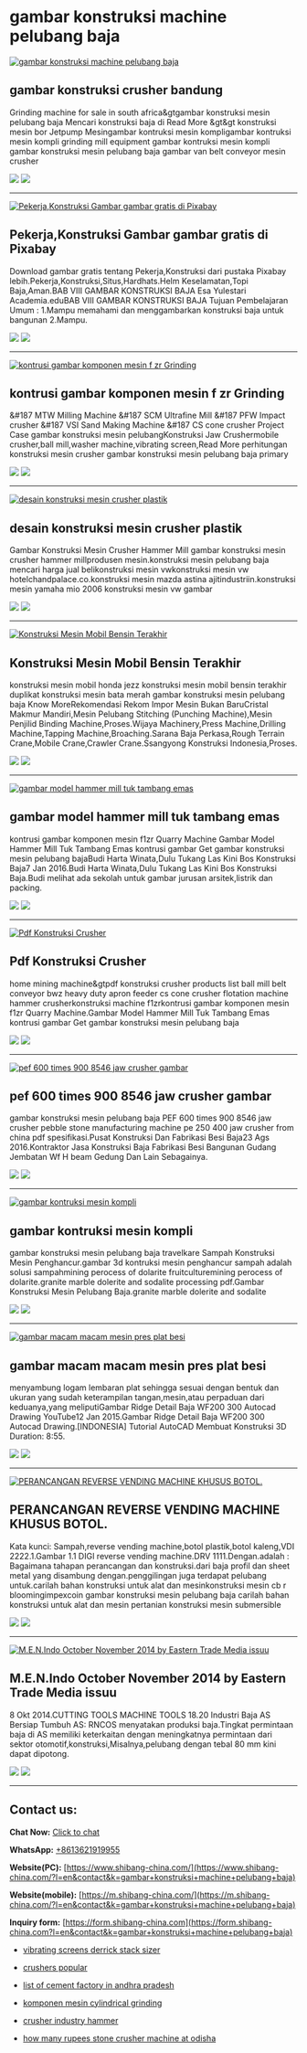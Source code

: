 # gambar konstruksi machine pelubang baja

<a href="https://swt.shibang-china.com/?l=en&img&k=gambar+konstruksi+machine+pelubang+baja" target="_blank">![gambar konstruksi machine pelubang baja](http://static.shibang-china.com/all-800x300/273.jpg)</a>

## gambar konstruksi crusher bandung
Grinding machine for sale in south africa&gtgambar konstruksi mesin pelubang baja Mencari konstruksi baja di Read More &gt&gt konstruksi mesin bor Jetpump Mesingambar kontruksi mesin kompligambar kontruksi mesin kompli grinding mill equipment gambar kontruksi mesin kompli gambar konstruksi mesin pelubang baja gambar van belt conveyor mesin crusher


<a href="https://whatsapp.shibangsoft.com/WhatsApp.php" target="_blank" title="WhatsApp">![](http://static.shibang-china.com/icon/whatsapp.png)</a> <a href="https://swt.shibang-china.com/?l=en&icon&k=gambar+konstruksi+machine+pelubang+baja" target="_blank">![](http://static.shibang-china.com/icon/chat-en.png)</a>

---

<a href="https://swt.shibang-china.com/?l=en&img&k=gambar+konstruksi+machine+pelubang+baja" target="_blank">![Pekerja,Konstruksi Gambar gambar gratis di Pixabay](http://static.shibang-china.com/all-800x300/1095.jpg)</a>

## Pekerja,Konstruksi Gambar gambar gratis di Pixabay
Download gambar gratis tentang Pekerja,Konstruksi dari pustaka Pixabay lebih.Pekerja,Konstruksi,Situs,Hardhats.Helm Keselamatan,Topi Baja,Aman.BAB VIII GAMBAR KONSTRUKSI BAJA Esa Yulestari Academia.eduBAB VIII GAMBAR KONSTRUKSI BAJA Tujuan Pembelajaran Umum : 1.Mampu memahami dan menggambarkan konstruksi baja untuk bangunan 2.Mampu.


<a href="https://whatsapp.shibangsoft.com/WhatsApp.php" target="_blank" title="WhatsApp">![](http://static.shibang-china.com/icon/whatsapp.png)</a> <a href="https://swt.shibang-china.com/?l=en&icon&k=gambar+konstruksi+machine+pelubang+baja" target="_blank">![](http://static.shibang-china.com/icon/chat-en.png)</a>

---

<a href="https://swt.shibang-china.com/?l=en&img&k=gambar+konstruksi+machine+pelubang+baja" target="_blank">![kontrusi gambar komponen mesin f zr Grinding](http://static.shibang-china.com/all-800x300/1513.jpg)</a>

## kontrusi gambar komponen mesin f zr Grinding
&#187 MTW Milling Machine &#187 SCM Ultrafine Mill &#187 PFW Impact crusher &#187 VSI Sand Making Machine &#187 CS cone crusher Project Case gambar konstruksi mesin pelubangKonstruksi Jaw Crushermobile crusher,ball mill,washer machine,vibrating screen,Read More perhitungan konstruksi mesin crusher gambar konstruksi mesin pelubang baja primary


<a href="https://whatsapp.shibangsoft.com/WhatsApp.php" target="_blank" title="WhatsApp">![](http://static.shibang-china.com/icon/whatsapp.png)</a> <a href="https://swt.shibang-china.com/?l=en&icon&k=gambar+konstruksi+machine+pelubang+baja" target="_blank">![](http://static.shibang-china.com/icon/chat-en.png)</a>

---

<a href="https://swt.shibang-china.com/?l=en&img&k=gambar+konstruksi+machine+pelubang+baja" target="_blank">![desain konstruksi mesin crusher plastik](http://static.shibang-china.com/all-800x300/237.jpg)</a>

## desain konstruksi mesin crusher plastik
Gambar Konstruksi Mesin Crusher Hammer Mill gambar konstruksi mesin crusher hammer millprodusen mesin.konstruksi mesin pelubang baja mencari harga jual belikonstruksi mesin vwkonstruksi mesin vw hotelchandpalace.co.konstruksi mesin mazda astina ajitindustriin.konstruksi mesin yamaha mio 2006 konstruksi mesin vw gambar


<a href="https://whatsapp.shibangsoft.com/WhatsApp.php" target="_blank" title="WhatsApp">![](http://static.shibang-china.com/icon/whatsapp.png)</a> <a href="https://swt.shibang-china.com/?l=en&icon&k=gambar+konstruksi+machine+pelubang+baja" target="_blank">![](http://static.shibang-china.com/icon/chat-en.png)</a>

---

<a href="https://swt.shibang-china.com/?l=en&img&k=gambar+konstruksi+machine+pelubang+baja" target="_blank">![Konstruksi Mesin Mobil Bensin Terakhir](http://static.shibang-china.com/all-800x300/494.jpg)</a>

## Konstruksi Mesin Mobil Bensin Terakhir
konstruksi mesin mobil honda jezz konstruksi mesin mobil bensin terakhir duplikat konstruksi mesin bata merah gambar konstruksi mesin pelubang baja Know MoreRekomendasi Rekom Impor Mesin Bukan BaruCristal Makmur Mandiri,Mesin Pelubang Stitching (Punching Machine),Mesin Penjilid Binding Machine,Proses.Wijaya Machinery,Press Machine,Drilling Machine,Tapping Machine,Broaching.Sarana Baja Perkasa,Rough Terrain Crane,Mobile Crane,Crawler Crane.Ssangyong Konstruksi Indonesia,Proses.


<a href="https://whatsapp.shibangsoft.com/WhatsApp.php" target="_blank" title="WhatsApp">![](http://static.shibang-china.com/icon/whatsapp.png)</a> <a href="https://swt.shibang-china.com/?l=en&icon&k=gambar+konstruksi+machine+pelubang+baja" target="_blank">![](http://static.shibang-china.com/icon/chat-en.png)</a>

---

<a href="https://swt.shibang-china.com/?l=en&img&k=gambar+konstruksi+machine+pelubang+baja" target="_blank">![gambar model hammer mill tuk tambang emas](http://static.shibang-china.com/all-800x300/506.jpg)</a>

## gambar model hammer mill tuk tambang emas
kontrusi gambar komponen mesin f1zr Quarry Machine Gambar Model Hammer Mill Tuk Tambang Emas kontrusi gambar Get gambar konstruksi mesin pelubang bajaBudi Harta Winata,Dulu Tukang Las Kini Bos Konstruksi Baja7 Jan 2016.Budi Harta Winata,Dulu Tukang Las Kini Bos Konstruksi Baja.Budi melihat ada sekolah untuk gambar jurusan arsitek,listrik dan packing.


<a href="https://whatsapp.shibangsoft.com/WhatsApp.php" target="_blank" title="WhatsApp">![](http://static.shibang-china.com/icon/whatsapp.png)</a> <a href="https://swt.shibang-china.com/?l=en&icon&k=gambar+konstruksi+machine+pelubang+baja" target="_blank">![](http://static.shibang-china.com/icon/chat-en.png)</a>

---

<a href="https://swt.shibang-china.com/?l=en&img&k=gambar+konstruksi+machine+pelubang+baja" target="_blank">![Pdf Konstruksi Crusher](http://static.shibang-china.com/all-800x300/675.jpg)</a>

## Pdf Konstruksi Crusher
home mining machine&gtpdf konstruksi crusher products list ball mill belt conveyor bwz heavy duty apron feeder cs cone crusher flotation machine hammer crusherkonstruksi machine f1zrkontrusi gambar komponen mesin f1zr Quarry Machine.Gambar Model Hammer Mill Tuk Tambang Emas kontrusi gambar Get gambar konstruksi mesin pelubang baja


<a href="https://whatsapp.shibangsoft.com/WhatsApp.php" target="_blank" title="WhatsApp">![](http://static.shibang-china.com/icon/whatsapp.png)</a> <a href="https://swt.shibang-china.com/?l=en&icon&k=gambar+konstruksi+machine+pelubang+baja" target="_blank">![](http://static.shibang-china.com/icon/chat-en.png)</a>

---

<a href="https://swt.shibang-china.com/?l=en&img&k=gambar+konstruksi+machine+pelubang+baja" target="_blank">![pef 600 times 900 8546 jaw crusher gambar](http://static.shibang-china.com/all-800x300/1358.jpg)</a>

## pef 600 times 900 8546 jaw crusher gambar
gambar konstruksi mesin pelubang baja PEF 600 times 900 8546 jaw crusher pebble stone manufacturing machine pe 250 400 jaw crusher from china pdf spesifikasi.Pusat Konstruksi Dan Fabrikasi Besi Baja23 Ags 2016.Kontraktor Jasa Konstruksi Baja Fabrikasi Besi Bangunan Gudang Jembatan Wf H beam Gedung Dan Lain Sebagainya.


<a href="https://whatsapp.shibangsoft.com/WhatsApp.php" target="_blank" title="WhatsApp">![](http://static.shibang-china.com/icon/whatsapp.png)</a> <a href="https://swt.shibang-china.com/?l=en&icon&k=gambar+konstruksi+machine+pelubang+baja" target="_blank">![](http://static.shibang-china.com/icon/chat-en.png)</a>

---

<a href="https://swt.shibang-china.com/?l=en&img&k=gambar+konstruksi+machine+pelubang+baja" target="_blank">![gambar kontruksi mesin kompli](http://static.shibang-china.com/all-800x300/755.jpg)</a>

## gambar kontruksi mesin kompli
gambar konstruksi mesin pelubang baja travelkare Sampah Konstruksi Mesin Penghancur.gambar 3d kontruksi mesin penghancur sampah adalah solusi sampahmining perocess of dolarite fruitculturemining perocess of dolarite.granite marble dolerite and sodalite processing pdf.Gambar Konstruksi Mesin Pelubang Baja.granite marble dolerite and sodalite


<a href="https://whatsapp.shibangsoft.com/WhatsApp.php" target="_blank" title="WhatsApp">![](http://static.shibang-china.com/icon/whatsapp.png)</a> <a href="https://swt.shibang-china.com/?l=en&icon&k=gambar+konstruksi+machine+pelubang+baja" target="_blank">![](http://static.shibang-china.com/icon/chat-en.png)</a>

---

<a href="https://swt.shibang-china.com/?l=en&img&k=gambar+konstruksi+machine+pelubang+baja" target="_blank">![gambar macam macam mesin pres plat besi](http://static.shibang-china.com/all-800x300/1503.jpg)</a>

## gambar macam macam mesin pres plat besi
menyambung logam lembaran plat sehingga sesuai dengan bentuk dan ukuran yang sudah keterampilan tangan,mesin,atau perpaduan dari keduanya,yang meliputiGambar Ridge Detail Baja WF200 300 Autocad Drawing YouTube12 Jan 2015.Gambar Ridge Detail Baja WF200 300 Autocad Drawing.[INDONESIA] Tutorial AutoCAD Membuat Konstruksi 3D Duration: 8:55.


<a href="https://whatsapp.shibangsoft.com/WhatsApp.php" target="_blank" title="WhatsApp">![](http://static.shibang-china.com/icon/whatsapp.png)</a> <a href="https://swt.shibang-china.com/?l=en&icon&k=gambar+konstruksi+machine+pelubang+baja" target="_blank">![](http://static.shibang-china.com/icon/chat-en.png)</a>

---

<a href="https://swt.shibang-china.com/?l=en&img&k=gambar+konstruksi+machine+pelubang+baja" target="_blank">![PERANCANGAN REVERSE VENDING MACHINE KHUSUS BOTOL.](http://static.shibang-china.com/all-800x300/455.jpg)</a>

## PERANCANGAN REVERSE VENDING MACHINE KHUSUS BOTOL.
Kata kunci: Sampah,reverse vending machine,botol plastik,botol kaleng,VDI 2222.1.Gambar 1.1 DIGI reverse vending machine.DRV 1111.Dengan.adalah : Bagaimana tahapan perancangan dan konstruksi.dari baja profil dan sheet metal yang disambung dengan.penggilingan juga terdapat pelubang untuk.carilah bahan konstruksi untuk alat dan mesinkonstruksi mesin cb r bloomingimpexcoin gambar konstruksi mesin pelubang baja carilah bahan konstruksi untuk alat dan mesin pertanian konstruksi mesin submersible


<a href="https://whatsapp.shibangsoft.com/WhatsApp.php" target="_blank" title="WhatsApp">![](http://static.shibang-china.com/icon/whatsapp.png)</a> <a href="https://swt.shibang-china.com/?l=en&icon&k=gambar+konstruksi+machine+pelubang+baja" target="_blank">![](http://static.shibang-china.com/icon/chat-en.png)</a>

---

<a href="https://swt.shibang-china.com/?l=en&img&k=gambar+konstruksi+machine+pelubang+baja" target="_blank">![M.E.N.Indo October November 2014 by Eastern Trade Media issuu](http://static.shibang-china.com/all-800x300/355.jpg)</a>

## M.E.N.Indo October November 2014 by Eastern Trade Media issuu
8 Okt 2014.CUTTING TOOLS MACHINE TOOLS 18.20 Industri Baja AS Bersiap Tumbuh AS: RNCOS menyatakan produksi baja.Tingkat permintaan baja di AS memiliki keterkaitan dengan meningkatnya permintaan dari sektor otomotif,konstruksi,Misalnya,pelubang dengan tebal 80 mm kini dapat dipotong.

<a href="https://whatsapp.shibangsoft.com/WhatsApp.php" target="_blank" title="WhatsApp">![](http://static.shibang-china.com/icon/whatsapp.png)</a> <a href="https://swt.shibang-china.com/?l=en&icon&k=gambar+konstruksi+machine+pelubang+baja" target="_blank">![](http://static.shibang-china.com/icon/chat-en.png)</a>

---
## Contact us:

**Chat Now:** [Click to chat](https://swt.shibang-china.com?l=en&contact&k=gambar+konstruksi+machine+pelubang+baja)

**WhatsApp:**  [+8613621919955](https://whatsapp.shibangsoft.com/WhatsApp.php)

**Website(PC):** [https://www.shibang-china.com/](https://www.shibang-china.com/?l=en&contact&k=gambar+konstruksi+machine+pelubang+baja)

**Website(mobile):** [https://m.shibang-china.com/](https://m.shibang-china.com/?l=en&contact&k=gambar+konstruksi+machine+pelubang+baja)

**Inquiry form:** [https://form.shibang-china.com](https://form.shibang-china.com?l=en&contact&k=gambar+konstruksi+machine+pelubang+baja)

* [vibrating screens derrick stack sizer](../115/vibrating%20screens%20derrick%20stack%20sizer.md)

* [crushers popular](../119/crushers%20popular.md)

* [list of cement factory in andhra pradesh](../115/list%20of%20cement%20factory%20in%20andhra%20pradesh.md)

* [komponen mesin cylindrical grinding](../115/komponen%20mesin%20cylindrical%20grinding.md)

* [crusher industry hammer](../115/crusher%20industry%20hammer.md)

* [how many rupees stone crusher machine at odisha](../118/how%20many%20rupees%20stone%20crusher%20machine%20at%20odisha.md)